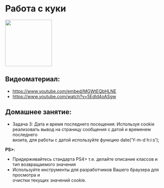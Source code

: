 Работа с куки
=====================
<p align="left"><img src="https://www.freeiconspng.com/uploads/download-biscuit-cookie-monster-clipart-24.png" width="150"></p>

## Видеоматериал:
  - https://www.youtube.com/embed/MGWtEQbHLNE
  - https://www.youtube.com/watch?v=5Edld4oASgw

## Домашнее занятие:
- Задача 3: Дата и время последнего посещения: Используя cookie реализовать вывод на страницу сообщения с датой и временем последнего  
визита, для работы с датой используйте функцию date('Y-m-d h:i:s');

**PS>**:
- Придерживайтесь стандарта PS4> т.е. делайте описание классов и тип возвращаемого значения 
- Используйте инструменты для разработчиков Вашего браузера для просмотра и  
очистки текущих значений cookie. 
